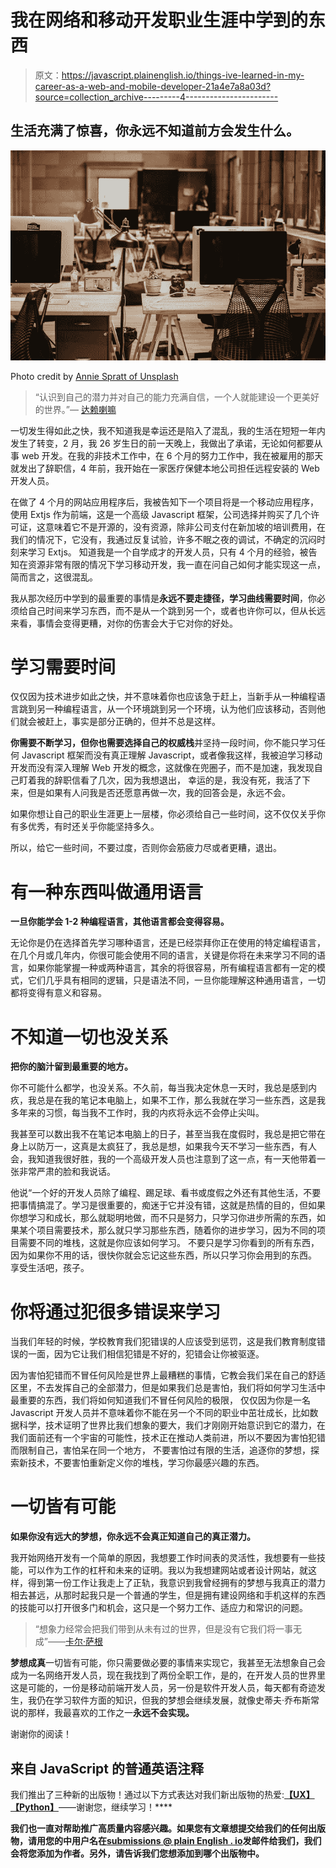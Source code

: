 # 我在网络和移动开发职业生涯中学到的东西

> 原文：<https://javascript.plainenglish.io/things-ive-learned-in-my-career-as-a-web-and-mobile-developer-21a4e7a8a03d?source=collection_archive---------4----------------------->

## 生活充满了惊喜，你永远不知道前方会发生什么。

![](img/21ffdb181b8b64d1436e271bea185f58.png)

Photo credit by [Annie Spratt of Unsplash](https://unsplash.com/photos/FSFfEQkd1sc)

> “认识到自己的潜力并对自己的能力充满自信，一个人就能建设一个更美好的世界。”— [达赖喇嘛](https://www.thestudyabroadportal.com/studyabroadblog/imagination-will-often-carry-us-to-worlds-that-never-were-but-without-it-we-go-nowhere/)

一切发生得如此之快，我不知道我是幸运还是陷入了混乱，我的生活在短短一年内发生了转变，2 月，我 26 岁生日的前一天晚上，我做出了承诺，无论如何都要从事 web 开发。在我的非技术工作中，在 6 个月的努力工作中，我在被雇用的那天就发出了辞职信，4 年前，我开始在一家医疗保健本地公司担任远程安装的 Web 开发人员。

在做了 4 个月的网站应用程序后，我被告知下一个项目将是一个移动应用程序，使用 Extjs 作为前端，这是一个高级 Javascript 框架，公司选择并购买了几个许可证，这意味着它不是开源的，没有资源，除非公司支付在新加坡的培训费用，在我们的情况下，它没有，我通过反复试验，许多不眠之夜的调试，不确定的沉闷时刻来学习 Extjs。 知道我是一个自学成才的开发人员，只有 4 个月的经验，被告知在资源非常有限的情况下学习移动开发，我一直在问自己如何才能实现这一点，简而言之，这很混乱。

我从那次经历中学到的最重要的事情是**永远不要走捷径，学习曲线需要时间**，你必须给自己时间来学习东西，而不是从一个跳到另一个，或者也许你可以，但从长远来看，事情会变得更糟，对你的伤害会大于它对你的好处。

# 学习需要时间

仅仅因为技术进步如此之快，并不意味着你也应该急于赶上，当新手从一种编程语言跳到另一种编程语言，从一个环境跳到另一个环境，认为他们应该移动，否则他们就会被赶上，事实是部分正确的，但并不总是这样。

**你需要不断学习，但你也需要选择自己的权威栈**并坚持一段时间，你不能只学习任何 Javascript 框架而没有真正理解 Javascript，或者像我这样，我被迫学习移动开发而没有深入理解 Web 开发的概念，这就像在兜圈子，而不是加速，我发现自己盯着我的辞职信看了几次，因为我想退出， 幸运的是，我没有死，我活了下来，但是如果有人问我是否还愿意再做一次，我的回答会是，永远不会。

如果你想让自己的职业生涯更上一层楼，你必须给自己一些时间，这不仅仅关乎你有多优秀，有时还关乎你能坚持多久。

所以，给它一些时间，不要过度，否则你会筋疲力尽或者更糟，退出。

# 有一种东西叫做通用语言

**一旦你能学会 1-2 种编程语言，其他语言都会变得容易。**

无论你是仍在选择首先学习哪种语言，还是已经崇拜你正在使用的特定编程语言，在几个月或几年内，你很可能会使用不同的语言，关键是你将在未来学习不同的语言，如果你能掌握一种或两种语言，其余的将很容易，所有编程语言都有一定的模式，它们几乎具有相同的逻辑，只是语法不同，一旦你能理解这种通用语言，一切都将变得有意义和容易。

# 不知道一切也没关系

**把你的脑汁留到最重要的地方。**

你不可能什么都学，也没关系。不久前，每当我决定休息一天时，我总是感到内疚，我总是在我的笔记本电脑上，如果不工作，那么我就在学习一些东西，这是我多年来的习惯，每当我不工作时，我的内疚将永远不会停止尖叫。

我甚至可以数出我不在笔记本电脑上的日子，甚至当我在度假时，我总是把它带在身上以防万一，这真是太疯狂了，我总是想，如果我今天不学习一些东西，有人会，我知道我很好胜，我的一个高级开发人员也注意到了这一点，有一天他带着一张非常严肃的脸和我说话。

他说“一个好的开发人员除了编程、踢足球、看书或度假之外还有其他生活，不要把事情搞混了。学习是很重要的，痴迷于它并没有错，这就是热情的目的，但如果你想学习和成长，那么就聪明地做，而不只是努力，只学习你进步所需的东西，如果某个项目需要技术，那么就只学习那些东西，随着你的进步学习，因为不同的项目需要不同的堆栈，这就是你应该如何学习。 不要只是学习你看到的所有东西，因为如果你不用的话，很快你就会忘记这些东西，所以只学习你会用到的东西。 享受生活吧，孩子。

# 你将通过犯很多错误来学习

当我们年轻的时候，学校教育我们犯错误的人应该受到惩罚，这是我们教育制度错误的一面，因为它让我们相信犯错是不好的，犯错会让你被驱逐。

因为害怕犯错而不冒任何风险是世界上最糟糕的事情，它教会我们呆在自己的舒适区里，不去发挥自己的全部潜力，但是如果我们总是害怕，我们将如何学习生活中最重要的东西，我们将如何知道我们不冒任何风险的极限， 仅仅因为你是一名 Javascript 开发人员并不意味着你不能在另一个不同的职业中茁壮成长，比如数据科学，技术证明了世界比我们想象的要大，我们才刚刚开始意识到它的潜力，在我们面前还有一个宇宙的可能性，技术正在推动人类前进，所以不要因为害怕犯错而限制自己，害怕呆在同一个地方， 不要害怕过有限的生活，追逐你的梦想，探索新技术，不要害怕重新定义你的堆栈，学习你最感兴趣的东西。

# 一切皆有可能

**如果你没有远大的梦想，你永远不会真正知道自己的真正潜力。**

我开始网络开发有一个简单的原因，我想要工作时间表的灵活性，我想要有一些技能，可以作为工作的杠杆和未来的证明。我以为我想建网站或者设计网站，就这样，得到第一份工作让我走上了正轨，我意识到我曾经拥有的梦想与我真正的潜力相去甚远，从那时起我只是一个普通的学生，但是拥有建设网络和手机这样的东西的技能可以打开很多门和机会，这只是一个努力工作、适应力和常识的问题。

> “想象力经常会把我们带到从未有过的世界，但是没有它我们将一事无成”——[卡尔·萨根](https://www.thestudyabroadportal.com/studyabroadblog/imagination-will-often-carry-us-to-worlds-that-never-were-but-without-it-we-go-nowhere/)

**梦想成真**一切皆有可能，你只需要做必要的事情来实现它，我甚至无法想象自己会成为一名网络开发人员，现在我找到了两份全职工作，是的，在开发人员的世界里这是可能的，一份是移动前端开发人员，另一份是软件开发人员，每天都有奇迹发生，我仍在学习软件方面的知识，但我的梦想会继续发展，就像史蒂夫·乔布斯常说的那样，我最喜欢的工作之一**永远不会实现。**

谢谢你的阅读！

## **来自 JavaScript 的普通英语注释**

我们推出了三种新的出版物！通过以下方式表达对我们新出版物的热爱:[](https://medium.com/ai-in-plain-english)**[**【UX】**](https://medium.com/ux-in-plain-english)[**【Python】**](https://medium.com/python-in-plain-english)**——谢谢您，继续学习！****

****我们也一直对帮助推广高质量内容感兴趣。如果您有文章想提交给我们的任何出版物，请用您的中用户名在[**submissions @ plain English . io**](mailto:submissions@plainenglish.io)**发邮件给我们，我们会将您添加为作者。另外，请告诉我们您想添加到哪个出版物中。******